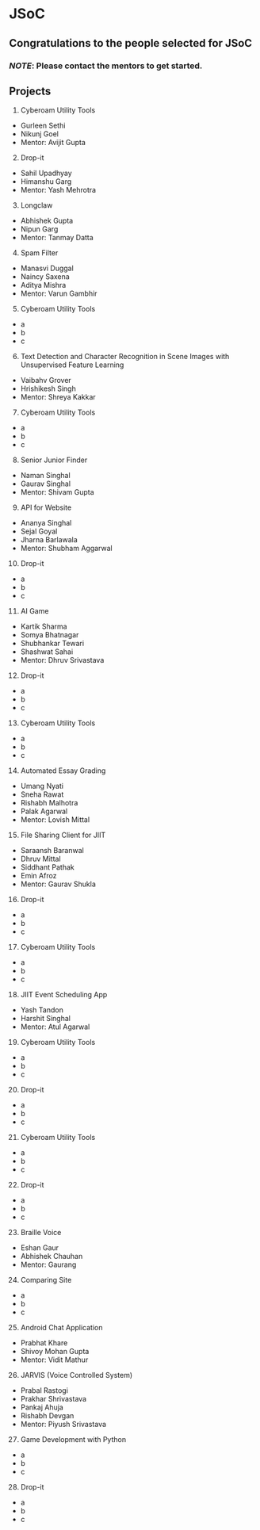 # JSoC
## Congratulations to the people selected for JSoC
### *NOTE*: Please contact the mentors to get started.
## Projects
1. Cyberoam Utility Tools
  - Gurleen Sethi
  - Nikunj Goel
  - Mentor: Avijit Gupta
2. Drop-it
  - Sahil Upadhyay
  - Himanshu Garg
  - Mentor: Yash Mehrotra
3. Longclaw
  - Abhishek Gupta
  - Nipun Garg
  - Mentor: Tanmay Datta
4. Spam Filter
  - Manasvi  Duggal		
  - Naincy Saxena
  - Aditya Mishra
  - Mentor: Varun Gambhir
5. Cyberoam Utility Tools
  - a
  - b
  - c
6. Text Detection and Character Recognition in Scene Images with Unsupervised Feature Learning
  - Vaibahv Grover
  - Hrishikesh Singh
  - Mentor: Shreya Kakkar
7. Cyberoam Utility Tools
  - a
  - b
  - c
8. Senior Junior Finder
  -	Naman Singhal
  - Gaurav Singhal
  - Mentor: Shivam Gupta
9. API for Website
  - Ananya Singhal
  - Sejal Goyal
  - Jharna Barlawala
  - Mentor: Shubham Aggarwal
10. Drop-it
  - a
  - b
  - c
11. AI Game
  - Kartik Sharma
  - Somya Bhatnagar
  - Shubhankar Tewari
  - Shashwat Sahai
  - Mentor: Dhruv Srivastava
12. Drop-it
  - a
  - b
  - c
13. Cyberoam Utility Tools
  - a
  - b
  - c
14. Automated Essay Grading
  - Umang Nyati
  - Sneha Rawat
  - Rishabh Malhotra
  - Palak Agarwal
  - Mentor: Lovish Mittal
15. File Sharing Client for JIIT
  - Saraansh Baranwal
  - Dhruv Mittal
  - Siddhant Pathak
  - Emin Afroz
  - Mentor: Gaurav Shukla
16. Drop-it
  - a
  - b
  - c
17. Cyberoam Utility Tools
  - a
  - b
  - c
18. JIIT Event Scheduling App
  - Yash Tandon
  - Harshit Singhal
  - Mentor: Atul Agarwal
19. Cyberoam Utility Tools
  - a
  - b
  - c
20. Drop-it
  - a
  - b
  - c
21. Cyberoam Utility Tools
  - a
  - b
  - c
22. Drop-it
  - a
  - b
  - c
23. Braille Voice
  - Eshan Gaur
  - Abhishek Chauhan
  - Mentor: Gaurang
24. Comparing Site
  - a
  - b
  - c
25. Android Chat Application
  - Prabhat Khare
  - Shivoy Mohan Gupta
  - Mentor: Vidit Mathur
26. JARVIS (Voice Controlled System)
  - Prabal Rastogi
  - Prakhar Shrivastava
  - Pankaj Ahuja
  - Rishabh Devgan
  - Mentor: Piyush Srivastava
27. Game Development with Python
  - a
  - b
  - c
28. Drop-it
  - a
  - b
  - c
